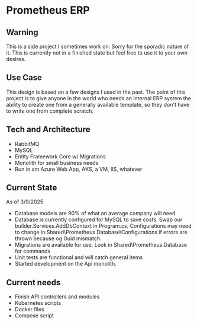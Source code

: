 # Prometheus ERP

## Warning 
This is a side project I sometimes work on. Sorry for the sporadic nature of it. This is currently not in a finished state but feel free to use it to your own desires.

## Use Case
This design is based on a few designs I used in the past.
The point of this project is to give anyone in the world who needs an internal ERP system the ability to create one from a generally available template, so they don't have to write one from complete scratch.

## Tech and Architecture
- RabbitMQ
- MySQL
- Entity Framework Core w/ Migrations
- Monolith for small business needs
- Run in am Azure Web App, AKS, a VM, IIS, whatever

## Current State
As of 3/9/2025
- Database models are 90% of what an average company will need
- Database is currently configured for MySQL to save costs. Swap our builder.Services.AddDbContext in Program.cs. Configurations may need to change in Shared\Prometheus.Database\Configurations if errors are thrown because og Guid mismatch.
- Migrations are available for use. Look in Shared\Prometheus.Database for commands
- Unit tests are functional and will catch general items
- Started development on the Api monolith.

## Current needs
- Finish API controllers and modules
- Kubernetes scripts
- Docker files
- Compose script